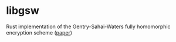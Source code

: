 # libgsw

Rust implementation of the Gentry-Sahai-Waters fully homomorphic encryption scheme ([paper](https://eprint.iacr.org/2013/340.pdf))
